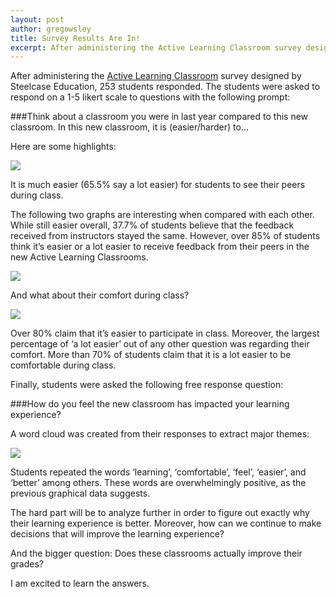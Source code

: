 ```yaml
---
layout: post
author: gregowsley
title: Survey Results Are In!
excerpt: After administering the Active Learning Classroom survey designed by Steelcase Education, 253 students responded.
---
```


After administering the [Active Learning Classroom](http://steam.rockhursths.edu/2015/08/30/Active-Learning-Classrooms-(Faculty-Reflections).html) survey designed by Steelcase Education, 253 students responded.  The students were asked to respond on a 1-5 likert scale to questions with the following prompt:

###Think about a classroom you were in last year compared to this new classroom.  In this new classroom, it is (easier/harder) to…

Here are some highlights:

<div class="flex-wrapper">
  <img src="{{ site.baseurl }}/img/See-other-Students.jpg">
</div>


It is much easier (65.5% say a lot easier) for students to see their peers during class.

The following two graphs are interesting when compared with each other.  While still easier overall, 37.7% of students believe that the feedback received from instructors stayed the same. However, over 85% of students think it’s easier or a lot easier to receive feedback from their peers in the new Active Learning Classrooms.

<div class="flex-wrapper">
  <img src="{{ site.baseurl }}/img/Feedback-from-instructor-vs-peers.jpg">
</div>

And what about their comfort during class? 

<div class="flex-wrapper">
  <img src="{{ site.baseurl }}/img/Participation-and-Comfort.jpg">
</div>

Over 80% claim that it’s easier to participate in class. Moreover, the largest percentage of ‘a lot easier’ out of any other question was regarding their comfort.  More than 70% of students claim that it is a lot easier to be comfortable during class.

Finally, students were asked the following free response question:

###How do you feel the new classroom has impacted your learning experience?

A word cloud was created from their responses to extract major themes:

<div class="flex-wrapper">
  <img src="{{ site.baseurl }}/img/Word-Cloud-Survey-1.jpg">
</div>

Students repeated the words ‘learning’, ‘comfortable’, ‘feel’, ‘easier’, and ‘better’ among others. These words are overwhelmingly positive, as the previous graphical data suggests.

The hard part will be to analyze further in order to figure out exactly why their learning experience is better. Moreover, how can we continue to make decisions that will improve the learning experience?

And the bigger question: Does these classrooms actually improve their grades?  

I am excited to learn the answers.